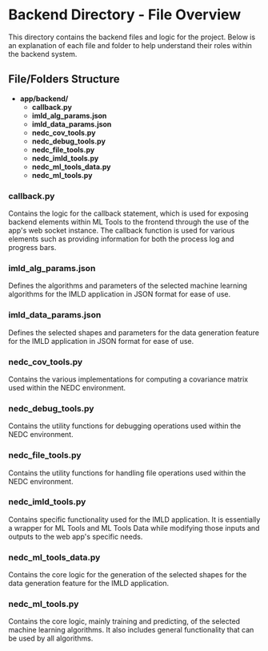 # Backend Directory - File Overview

This directory contains the backend files and logic for the project. Below is an explanation of each file and folder to help understand their roles within the backend system.

## File/Folders Structure
- **app/backend/**
  - **callback.py**
  - **imld_alg_params.json**
  - **imld_data_params.json**
  - **nedc_cov_tools.py**
  - **nedc_debug_tools.py**
  - **nedc_file_tools.py**
  - **nedc_imld_tools.py**
  - **nedc_ml_tools_data.py**
  - **nedc_ml_tools.py**

### **callback.py**
Contains the logic for the callback statement, which is used for exposing backend elements within ML Tools to the frontend through the use of the app's web socket instance. The callback function is used for various elements such as providing information for both the process log and progress bars.

### **imld_alg_params.json**
Defines the algorithms and parameters of the selected machine learning algorithms for the IMLD application in JSON format for ease of use.

### **imld_data_params.json**
Defines the selected shapes and parameters for the data generation feature for the IMLD application in JSON format for ease of use.

### **nedc_cov_tools.py**
Contains the various implementations for computing a covariance matrix used within the NEDC environment.

### **nedc_debug_tools.py**
Contains the utility functions for debugging operations used within the NEDC environment.

### **nedc_file_tools.py**
Contains the utility functions for handling file operations used within the NEDC environment.

### **nedc_imld_tools.py**
Contains specific functionality used for the IMLD application. It is essentially a wrapper for ML Tools and ML Tools Data while modifying those inputs and outputs to the web app's specific needs.

### **nedc_ml_tools_data.py**
Contains the core logic for the generation of the selected shapes for the data generation feature for the IMLD application.

### **nedc_ml_tools.py**
Contains the core logic, mainly training and predicting, of the selected machine learning algorithms. It also includes general functionality that can be used by all algorithms. 
